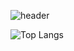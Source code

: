 [//]: # (https://simpleicons.org/)

![header](https://capsule-render.vercel.app/api?type=rect&color=0a0a0a&height=180&section=header&text=Neuraves&fontSize=38&fontColor=ffffff&fontAlign=14.5&fontAlignY=29&desc=Drone%20with%20a%20Bird's%20Heart&descSize=14.4&descAlign=14.5&descAlignY=45&animation=fadeIn)

![Top Langs](https://github-readme-stats.vercel.app/api/top-langs/?username=Neuraves&layout=compact&show_icons=true&theme=transparent&custom_title=&card_width=854&hide_title=true&hide=Makefile,CMake,Jupyter%20Notebook,Shell,PowerShell,TeX,GLSL,Yacc,CSS)
